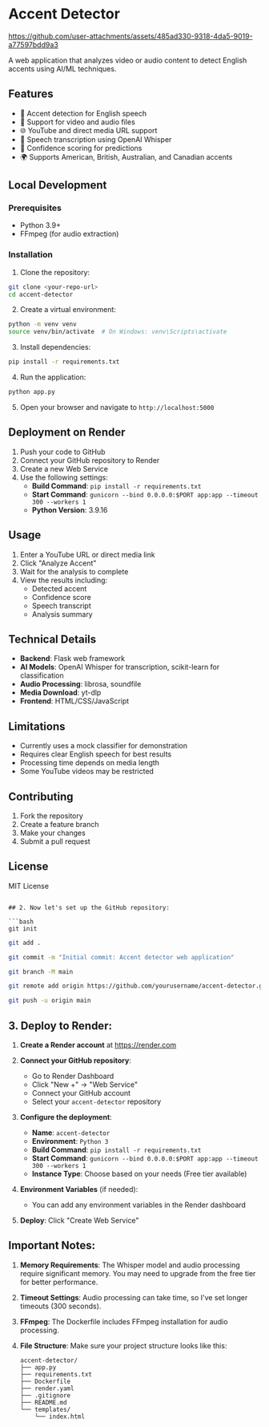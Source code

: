 # Accent Detector

https://github.com/user-attachments/assets/485ad330-9318-4da5-9019-a77597bdd9a3

A web application that analyzes video or audio content to detect English accents using AI/ML techniques.

## Features

- 🎤 Accent detection for English speech
- 🎥 Support for video and audio files
- 🌐 YouTube and direct media URL support
- 📝 Speech transcription using OpenAI Whisper
- 🎯 Confidence scoring for predictions
- 🌍 Supports American, British, Australian, and Canadian accents

## Local Development

### Prerequisites

- Python 3.9+
- FFmpeg (for audio extraction)

### Installation

1. Clone the repository:
```bash
git clone <your-repo-url>
cd accent-detector
```

2. Create a virtual environment:
```bash
python -m venv venv
source venv/bin/activate  # On Windows: venv\Scripts\activate
```

3. Install dependencies:
```bash
pip install -r requirements.txt
```

4. Run the application:
```bash
python app.py
```

5. Open your browser and navigate to `http://localhost:5000`

## Deployment on Render

1. Push your code to GitHub
2. Connect your GitHub repository to Render
3. Create a new Web Service
4. Use the following settings:
   - **Build Command**: `pip install -r requirements.txt`
   - **Start Command**: `gunicorn --bind 0.0.0.0:$PORT app:app --timeout 300 --workers 1`
   - **Python Version**: 3.9.16

## Usage

1. Enter a YouTube URL or direct media link
2. Click "Analyze Accent"
3. Wait for the analysis to complete
4. View the results including:
   - Detected accent
   - Confidence score
   - Speech transcript
   - Analysis summary

## Technical Details

- **Backend**: Flask web framework
- **AI Models**: OpenAI Whisper for transcription, scikit-learn for classification
- **Audio Processing**: librosa, soundfile
- **Media Download**: yt-dlp
- **Frontend**: HTML/CSS/JavaScript

## Limitations

- Currently uses a mock classifier for demonstration
- Requires clear English speech for best results
- Processing time depends on media length
- Some YouTube videos may be restricted

## Contributing

1. Fork the repository
2. Create a feature branch
3. Make your changes
4. Submit a pull request

## License

MIT License
```

## 2. Now let's set up the GitHub repository:

```bash
git init
```

```bash
git add .
```

```bash
git commit -m "Initial commit: Accent detector web application"
```

```bash
git branch -M main
```

```bash
git remote add origin https://github.com/yourusername/accent-detector.git
```

```bash
git push -u origin main
```

## 3. Deploy to Render:

1. **Create a Render account** at https://render.com
2. **Connect your GitHub repository**:
   - Go to Render Dashboard
   - Click "New +" → "Web Service"
   - Connect your GitHub account
   - Select your `accent-detector` repository

3. **Configure the deployment**:
   - **Name**: `accent-detector`
   - **Environment**: `Python 3`
   - **Build Command**: `pip install -r requirements.txt`
   - **Start Command**: `gunicorn --bind 0.0.0.0:$PORT app:app --timeout 300 --workers 1`
   - **Instance Type**: Choose based on your needs (Free tier available)

4. **Environment Variables** (if needed):
   - You can add any environment variables in the Render dashboard

5. **Deploy**: Click "Create Web Service"

## Important Notes:

1. **Memory Requirements**: The Whisper model and audio processing require significant memory. You may need to upgrade from the free tier for better performance.

2. **Timeout Settings**: Audio processing can take time, so I've set longer timeouts (300 seconds).

3. **FFmpeg**: The Dockerfile includes FFmpeg installation for audio processing.

4. **File Structure**: Make sure your project structure looks like this:
   ```
   accent-detector/
   ├── app.py
   ├── requirements.txt
   ├── Dockerfile
   ├── render.yaml
   ├── .gitignore
   ├── README.md
   └── templates/
       └── index.html
